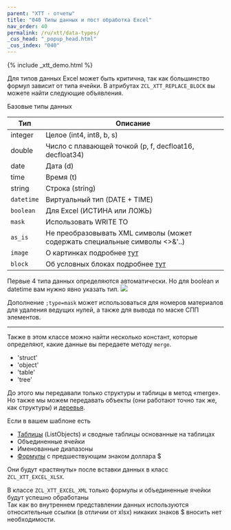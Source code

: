 ```yaml
---
parent: "XTT - отчеты"
title: "040 Типы данных и пост обработка Excel"
nav_order: 40
permalink: /ru/xtt/data-types/
_cus_head: "_popup_head.html"
_cus_index: "040"
---
```


{% include _xtt_demo.html %}

Для типов данных Excel может быть критична, так как большинство формул зависит от типа ячейки.
В атрибутах `ZCL_XTT_REPLACE_BLOCK` вы можете найти следующие объявления.

Базовые типы данных

|Тип      | Описание      |
|-------------|-------------|
|integer| Целое (int4, int8, b, s) |
|double| Число с плавающей точкой (p, f, decfloat16, decfloat34) |
|date| Дата (d) |
|time| Время (t) |
|string| Строка (string) |
|`datetime`| Виртуальный тип (DATE + TIME) |
|`boolean`|Для Excel (ИСТИНА или ЛОЖЬ)|
|`mask`|Использовать WRITE TO|
|`as_is`|Не преобразовывать XML символы (может содержать специальные символы <>&'..)|
|`image`|О картинках подробнее [тут](../images/)|
|`block`|Об условных блоках подробнее [тут](../block/)|

Первые 4 типа данных определяются автоматически. Но для boolean и datetime вам нужно явно указать тип.
![](https://raw.githubusercontent.com/wiki/bizhuka/xtt/img/data_types_01.png)

Дополнение `;type=mask` может использоваться для номеров материалов для удаления ведущих нулей, а также для вывода по маске СПП элементов.

***

Также в этом классе можно найти несколько констант, которые определяют, какие данные вы передаете методу `merge`.
* 'struct'
* 'object'
* 'table'
* 'tree'

До этого мы передавали только структуры и таблицы в метод «merge».
Но также мы можем передавать объекты (они работают точно так же, как структуры) и [деревья](../tree-group-by-fields/).

Если в вашем шаблоне есть
* [Таблицы](../basic-tables/) (ListObjects) и сводные таблицы основанные на таблицах
* Объединенные ячейки
* Именованные диапазоны
* [Формулы](../excel-formula/) с предшествующим знаком доллара $

Они будут «растянуты» после вставки данных в класс `ZCL_XTT_EXCEL_XLSX`.

В классе `ZCL_XTT_EXCEL_XML` только формулы и объединенные ячейки будут успешно обработаны<br/>
Так как во внутреннем представлении данных используются относительные ссылки (в отличии от xlsx) никаких знаков $ вносить нет необходимости.